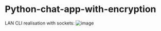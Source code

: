 # Python-chat-app-with-encryption
LAN CLI realisation with sockets:
![image](https://github.com/Zea-Zee/Python-chat-app-with-encryption/assets/64061324/ed98db6d-ddbb-46ef-9f5a-da280bc9286a)
